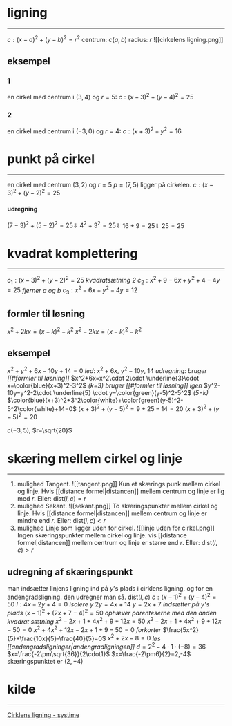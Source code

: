 # ligning
---
$c:(x-a)^2+(y-b)^2=r^2$
centrum: $c(a,b)$
radius: $r$
![[cirkelens ligning.png]]
## eksempel
### 1
en cirkel med centrum i $(3,4)$ og $r=5$:
$c:(x-3)^2+(y-4)^2=25$
### 2
en cirkel med centrum i $(-3,0)$ og $r=4$:
$c:(x+3)^2+y^2=16$
# punkt på cirkel
---
en cirkel med centrum $(3,2)$ og $r=5$
$p=(7,5)$ ligger på cirkelen.
$c:(x-3)^2+(y-2)^2=25$
#### udregning
$(7-3)^2+(5-2)^2=25\Downarrow$
$4^2+3^2=25\Downarrow$
$16+9=25\Downarrow$
$25=25$
# kvadrat komplettering
---
$c_1:(x-3)^2+(y-2)^2=25$
*kvadratsætning 2*
$c_2:x^2+9-6x+y^2+4-4y=25$
*fjerner $a$ og $b$*
$c_3:x^2-6x+y^2-4y=12$

## formler til løsning
$x^2+2kx=(x+k)^2-k^2$
$x^2-2kx=(x-k)^2-k^2$
## eksempel
$x^2+y^2+6x-10y+14=0$
*led*:
$x^2+6x$, $y^2-10y$, $14$
*udregning*:
*bruger [[#formler til løsning]]*
$x^2+6x=x^2\cdot 2\cdot \underline{3}\cdot x=\color{blue}(x+3)^2-3^2$  *(k=3)*
*bruger [[#formler til løsning]] igen*
$y^2-10y=y^2-2\cdot \underline{5} \cdot y=\color{green}(y-5)^2-5^2$ *(5=k)*
$\color{blue}(x+3)^2+3^2\color{white}+\color{green}(y-5)^2-5^2\color{white}+14=0$
$(x+3)^2+(y-5)^2=9+25-14=20$
$(x+3)^2+(y-5)^2=20$

$c(-3,5)$, $r=\sqrt{20}$
# skæring mellem cirkel og linje
---
1. mulighed
Tangent.
![[tangent.png]]
Kun et skærings punk mellem cirkel og linje.
Hvis [[distance formel|distancen]] mellem centrum og linje er lig med $r$. Eller:
$\text{dist}(l,c)=r$
2. mulighed
Sekant.
![[sekant.png]]
To skæringspunkter mellem cirkel og linje.
Hvis [[distance formel|distancen]] mellem centrum og linje er mindre end $r$. Eller:
$\text{dist}(l,c)<r$
3. mulighed
Linje som ligger uden for cirkel.
![[linje uden for cirkel.png]]
Ingen skæringspunkter mellem cirkel og linje.
vis [[distance formel|distancen]] mellem centrum og linje er større end $r$. Eller:
$\text{dist}(l,c)>r$

## udregning af skæringspunkt
man indsætter linjens ligning ind på $y$'s plads i cirklens ligning, og for en andengradsligning. den udregner man så.
$\text{dist}(l,c)$
$c:(x-1)^2+(y-4)^2=50$
$l:4x-2y+4=0$
*isolere y*
$2y=4x+14$
$y=2x+7$
*indsætter på y's plads*
$(x-1)^2+(2x+7-4)^2=50$
*ophæver parenteserne med den anden kvadrat sætning*
$x^2-2x+1+4x^2+9+12x=50$
$x^2-2x+1+4x^2+9+12x-50=0$
$x^2+4x^2+12x-2x+1+9-50=0$
*forkorter*
$\frac{5x^2}{5}+\frac{10x}{5}-\frac{40}{5}=0$
$x^2+2x-8=0$
*løs [[andengradsligninger|andengradligningen]]*
$d=2^2-4\cdot 1\cdot (-8)=36$
$x=\frac{-2\pm\sqrt{36}}{2\cdot1}$
$x=\frac{-2\pm6}{2}=2,-4$
skæringspunktet er $(2,-4)$

# kilde
---
[Cirklens ligning - systime](https://matstxa2.systime.dk/index.php?id=605&L=0)